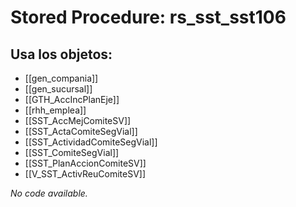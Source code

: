 # Stored Procedure: rs_sst_sst106

## Usa los objetos:
- [[gen_compania]]
- [[gen_sucursal]]
- [[GTH_AccIncPlanEje]]
- [[rhh_emplea]]
- [[SST_AccMejComiteSV]]
- [[SST_ActaComiteSegVial]]
- [[SST_ActividadComiteSegVial]]
- [[SST_ComiteSegVial]]
- [[SST_PlanAccionComiteSV]]
- [[V_SST_ActivReuComiteSV]]

*No code available.*
